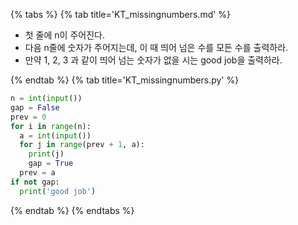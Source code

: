 {% tabs %}
{% tab title='KT_missingnumbers.md' %}

* 첫 줄에 n이 주어진다.
* 다음 n줄에 숫자가 주어지는데, 이 때 띄어 넘은 수를 모든 수를 출력하라.
* 만약 1, 2, 3 과 같이 띄어 넘는 숫자가 없을 시는 good job을 출력하라.

{% endtab %}
{% tab title='KT_missingnumbers.py' %}

```py
n = int(input())
gap = False
prev = 0
for i in range(n):
  a = int(input())
  for j in range(prev + 1, a):
    print(j)
    gap = True
  prev = a
if not gap:
  print('good job')
```

{% endtab %}
{% endtabs %}